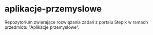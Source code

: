 # aplikacje-przemyslowe

Repozytorium zwierające rozwiązania zadań z portalu Stepik w ramach przedmiotu "Aplikacje przemysłowe".
